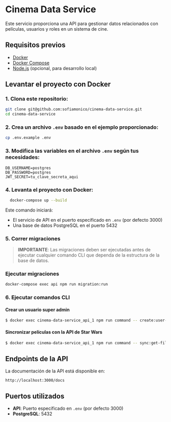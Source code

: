 # Cinema Data Service

Este servicio proporciona una API para gestionar datos relacionados con películas, usuarios y roles en un sistema de cine.

## Requisitos previos

- [Docker](https://www.docker.com/get-started)
- [Docker Compose](https://docs.docker.com/compose/install/)
- [Node.js](https://nodejs.org/) (opcional, para desarrollo local)

## Levantar el proyecto con Docker

### 1. Clona este repositorio:
   ```bash
   git clone git@github.com:sofiamonico/cinema-data-service.git
   cd cinema-data-service
   ```

### 2. Crea un archivo `.env` basado en el ejemplo proporcionado:
   ```bash
   cp .env.example .env
   ```

### 3. Modifica las variables en el archivo `.env` según tus necesidades:
   ```
   DB_USERNAME=postgres
   DB_PASSWORD=postgres
   JWT_SECRET=tu_clave_secreta_aqui
   ```

### 4. Levanta el proyecto con Docker:

  ```bash
    docker-compose up --build
  ```

Este comando iniciará:
- El servicio de API en el puerto especificado en `.env` (por defecto 3000)
- Una base de datos PostgreSQL en el puerto 5432

### 5. Correr migraciones

> **IMPORTANTE**: Las migraciones deben ser ejecutadas antes de ejecutar cualquier comando CLI que dependa de la estructura de la base de datos.


### Ejecutar migraciones

```bash
docker-compose exec api npm run migration:run
```


### 6. Ejecutar comandos CLI


#### Crear un usuario super admin
```bash
$ docker exec cinema-data-service_api_1 npm run command -- create:user-super-admin --email="admin@example.com" --password="SecurePass123"
```

#### Sincronizar películas con la API de Star Wars
```bash
$ docker exec cinema-data-service_api_1 npm run command -- sync:get-films-from-swapi
```

## Endpoints de la API

La documentación de la API está disponible en:

```
http://localhost:3000/docs
```

## Puertos utilizados

- **API**: Puerto especificado en `.env` (por defecto 3000)
- **PostgreSQL**: 5432
